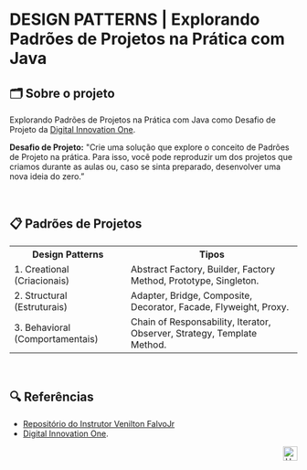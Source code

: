 # DESIGN PATTERNS | Explorando Padrões de Projetos na Prática com Java

## 🗂 Sobre o projeto

Explorando Padrões de Projetos na Prática com Java como Desafio de Projeto da [Digital Innovation One](https://www.dio.me/).

**Desafio de Projeto:** "Crie uma solução que explore o conceito de Padrões de Projeto na prática. Para isso, você pode reproduzir um dos projetos que criamos durante as aulas ou, caso se sinta preparado, desenvolver uma nova ideia do zero.”

<br>

## 📋 Padrões de Projetos 

<table>
  <tr>
    <th>Design Patterns</th>
    <th>Tipos</th>
  </tr>
  <tr>
    <td>1. Creational (Criacionais)</td>
    <td>Abstract Factory, Builder, Factory Method, Prototype, Singleton.</td>
  </tr>
  <tr>
    <td>2. Structural (Estruturais)</td>
    <td>Adapter, Bridge, Composite, Decorator, Facade, Flyweight, Proxy.</td>
  </tr>
    <tr>
    <td>3. Behavioral (Comportamentais)</td>
    <td>Chain of Responsability, Iterator, Observer, Strategy, Template Method.</td>
  </tr>
</table>

<br>

## 🔍 Referências

- [Repositório do Instrutor Venilton FalvoJr](https://github.com/digitalinnovationone/lab-padroes-projeto-java)
- [Digital Innovation One](https://www.dio.me/).

<div align="right">
  <a href="#top">
    <img alt="Up" height="25" src="https://raw.githubusercontent.com/FortAwesome/Font-Awesome/6.x/svgs/solid/angle-up.svg">
  </a>
</div>